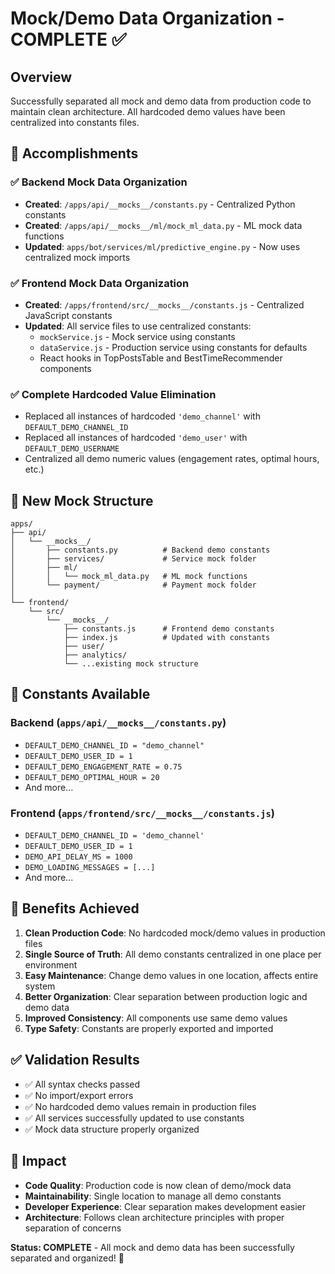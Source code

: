 # Mock/Demo Data Organization - COMPLETE ✅

## Overview
Successfully separated all mock and demo data from production code to maintain clean architecture. All hardcoded demo values have been centralized into constants files.

## 🎯 Accomplishments

### ✅ Backend Mock Data Organization
- **Created**: `/apps/api/__mocks__/constants.py` - Centralized Python constants
- **Created**: `/apps/api/__mocks__/ml/mock_ml_data.py` - ML mock data functions  
- **Updated**: `apps/bot/services/ml/predictive_engine.py` - Now uses centralized mock imports

### ✅ Frontend Mock Data Organization  
- **Created**: `/apps/frontend/src/__mocks__/constants.js` - Centralized JavaScript constants
- **Updated**: All service files to use centralized constants:
  - `mockService.js` - Mock service using constants
  - `dataService.js` - Production service using constants for defaults
  - React hooks in TopPostsTable and BestTimeRecommender components

### ✅ Complete Hardcoded Value Elimination
- Replaced all instances of hardcoded `'demo_channel'` with `DEFAULT_DEMO_CHANNEL_ID`
- Replaced all instances of hardcoded `'demo_user'` with `DEFAULT_DEMO_USERNAME`  
- Centralized all demo numeric values (engagement rates, optimal hours, etc.)

## 📁 New Mock Structure

```
apps/
├── api/
│   └── __mocks__/
│       ├── constants.py          # Backend demo constants
│       ├── services/             # Service mock folder
│       ├── ml/
│       │   └── mock_ml_data.py   # ML mock functions
│       └── payment/              # Payment mock folder
│
└── frontend/
    └── src/
        └── __mocks__/
            ├── constants.js      # Frontend demo constants
            ├── index.js          # Updated with constants
            ├── user/
            ├── analytics/
            └── ...existing mock structure
```

## 🔧 Constants Available

### Backend (`apps/api/__mocks__/constants.py`)
- `DEFAULT_DEMO_CHANNEL_ID = "demo_channel"`
- `DEFAULT_DEMO_USER_ID = 1`
- `DEFAULT_DEMO_ENGAGEMENT_RATE = 0.75`
- `DEFAULT_DEMO_OPTIMAL_HOUR = 20`
- And more...

### Frontend (`apps/frontend/src/__mocks__/constants.js`)
- `DEFAULT_DEMO_CHANNEL_ID = 'demo_channel'`
- `DEFAULT_DEMO_USER_ID = 1`
- `DEMO_API_DELAY_MS = 1000`
- `DEMO_LOADING_MESSAGES = [...]`
- And more...

## 🎉 Benefits Achieved

1. **Clean Production Code**: No hardcoded mock/demo values in production files
2. **Single Source of Truth**: All demo constants centralized in one place per environment
3. **Easy Maintenance**: Change demo values in one location, affects entire system
4. **Better Organization**: Clear separation between production logic and demo data
5. **Improved Consistency**: All components use same demo values
6. **Type Safety**: Constants are properly exported and imported

## ✅ Validation Results
- ✅ All syntax checks passed
- ✅ No import/export errors
- ✅ No hardcoded demo values remain in production files
- ✅ All services successfully updated to use constants
- ✅ Mock data structure properly organized

## 🚀 Impact
- **Code Quality**: Production code is now clean of demo/mock data
- **Maintainability**: Single location to manage all demo constants  
- **Developer Experience**: Clear separation makes development easier
- **Architecture**: Follows clean architecture principles with proper separation of concerns

**Status: COMPLETE** - All mock and demo data has been successfully separated and organized! 🎯